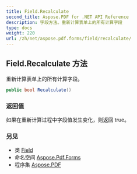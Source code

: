 ```yaml
---
title: Field.Recalculate
second_title: Aspose.PDF for .NET API Reference
description: 字段方法。重新计算表单上的所有计算字段
type: docs
weight: 220
url: /zh/net/aspose.pdf.forms/field/recalculate/
---
```

## Field.Recalculate 方法

重新计算表单上的所有计算字段。

```csharp
public bool Recalculate()
```

### 返回值

如果在重新计算过程中字段值发生变化，则返回 true。

### 另见

* 类 [Field](../)
* 命名空间 [Aspose.Pdf.Forms](../../../aspose.pdf.forms/)
* 程序集 [Aspose.PDF](../../../)